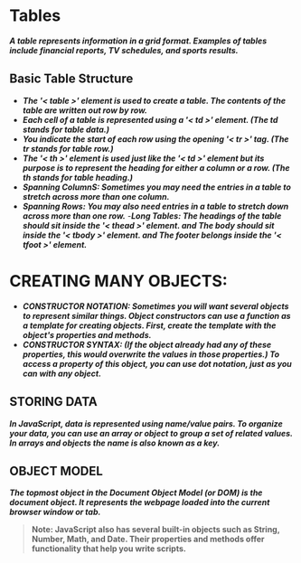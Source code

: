 # Tables
***A table represents information in a grid format. Examples of tables include financial reports, TV schedules, and sports results.***

## Basic Table Structure
- ***The '< table >' element is used to create a table. The contents of the table are written out row by row.***
- ***Each cell of a table is represented using a '< td >' element. (The td stands for table data.)***
- ***You indicate the start of each row using the opening '< tr >' tag. (The tr stands for table row.)***
- ***The '< th >' element is used just like the '< td >' element but its purpose is to represent the heading for either a column or a row. (The th stands for table heading.)***
- ***Spanning ColumnS: Sometimes you may need the entries in a table to stretch across more than one column.*** 
- ***Spanning Rows: You may also need entries in a table to stretch down across more than one row.***
-***Long Tables: The headings of the table should sit inside the '< thead >' element. and The body should sit inside the '< tbody >' element. and The footer belongs inside the '< tfoot >' element.***

# CREATING MANY OBJECTS: 
- ***CONSTRUCTOR NOTATION: Sometimes you will want several objects to represent similar things. Object constructors can use a function as a template for creating objects. First, create the template with the object's properties and methods.***
- ***CONSTRUCTOR SYNTAX: (If the object already had any of these properties, this would overwrite the values in those properties.) To access a property of this object, you can use dot notation, just as you can with any object.***

## STORING DATA
***In JavaScript, data is represented using name/value pairs. To organize your data, you can use an array or object to group a set of related values. In arrays and objects the name is also known as a key.***

## OBJECT MODEL
***The topmost object in the Document Object Model (or DOM) is the document object. It represents the webpage loaded into the current browser window or tab.*** 

> **Note: JavaScript also has several built-in objects such as String, Number, Math, and Date. Their properties and methods offer functionality that help you write scripts.**
